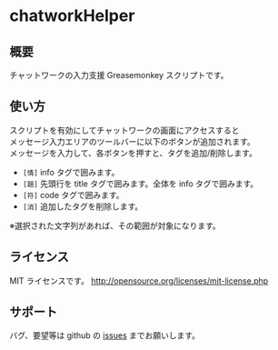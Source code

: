 # chatworkHelper

## 概要

チャットワークの入力支援
Greasemonkey スクリプトです。

## 使い方

スクリプトを有効にしてチャットワークの画面にアクセスすると   
メッセージ入力エリアのツールバーに以下のボタンが追加されます。   
メッセージを入力して、各ボタンを押すと、タグを追加/削除します。

* `[情]` info タグで囲みます。
* `[題]` 先頭行を title タグで囲みます。全体を info タグで囲みます。
* `[符]` code タグで囲みます。
* `[消]` 追加したタグを削除します。

※選択された文字列があれば、その範囲が対象になります。

## ライセンス

MIT ライセンスです。
http://opensource.org/licenses/mit-license.php

## サポート

バグ、要望等は github の [issues](http://github.com/yosugi/chatworkHelper/issues)
までお願いします。

